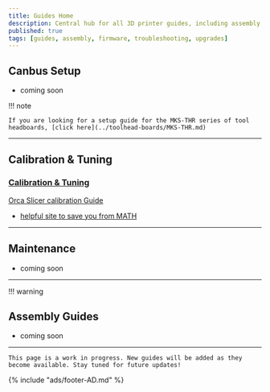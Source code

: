 ```yaml
---
title: Guides Home
description: Central hub for all 3D printer guides, including assembly, setup, troubleshooting, and upgrades.
published: true
tags: [guides, assembly, firmware, troubleshooting, upgrades]
---
```


## **Canbus Setup**

 - coming soon

!!! note

    If you are looking for a setup guide for the MKS-THR series of tool headboards, [click here](../toolhead-boards/MKS-THR.md)

---

## **Calibration & Tuning**

### [Calibration & Tuning]()

[Orca Slicer calibration Guide](https://github.com/SoftFever/OrcaSlicer/wiki/Calibration#max-volumetric-speed)
- [helpful site to save you from MATH](https://orcalibrate.com/)

---

## **Maintenance**

 - coming soon

---

!!! warning 
## **Assembly Guides**

 - coming soon

---

    This page is a work in progress. New guides will be added as they become available. Stay tuned for future updates! 

{% include "ads/footer-AD.md" %}

